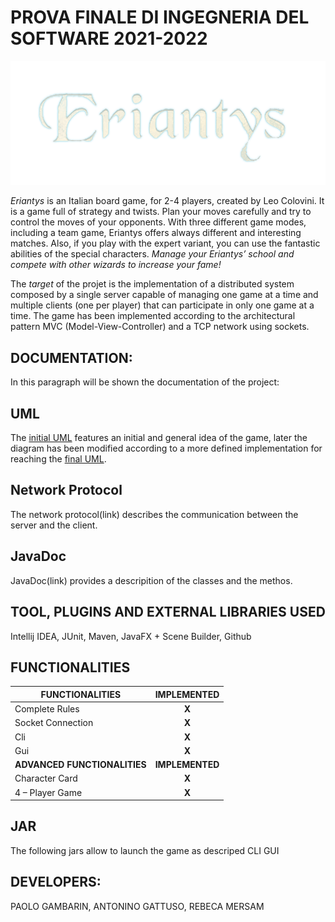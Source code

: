 # PROVA FINALE DI INGEGNERIA DEL SOFTWARE 2021-2022

![](src/main/resources/images/Logo.png)

*Eriantys* is an Italian board game, for 2-4 players, created by Leo Colovini.
It is a game full of strategy and twists. Plan your moves carefully and try to control the moves of your opponents. With three different game modes, including a team game, Eriantys offers always different and interesting matches. Also, if you play with the expert variant, you can use the fantastic abilities of the special characters. *Manage your Eriantys’ school and compete with other wizards to increase your fame!*

The *target* of the projet is the implementation of a distributed system composed by a single server capable of managing one game at a time and multiple clients (one per player) that can participate in only one game at a time. The game has been implemented according to the architectural pattern MVC (Model-View-Controller) and a TCP network using sockets.

## DOCUMENTATION:
In this paragraph will be shown the documentation of the project:
## UML
The [initial UML](deliveries/initial_uml.png) features an initial and  general idea of the game, later the diagram has been modified according to a more defined implementation for reaching the [final UML](link).

## Network Protocol
The network protocol(link) describes the communication between the server and the client.

## JavaDoc
JavaDoc(link) provides a descripition of the classes and the methos.

## TOOL, PLUGINS AND EXTERNAL LIBRARIES USED
Intellij IDEA, JUnit, Maven, JavaFX + Scene Builder, Github

## FUNCTIONALITIES
|FUNCTIONALITIES|IMPLEMENTED|
|-----|:---:|
|Complete Rules| **X** |
|Socket Connection| **X** |
|Cli| **X** |
|Gui| **X** |
|**ADVANCED FUNCTIONALITIES**|**IMPLEMENTED**|
|Character Card| **X**  |
|4 – Player Game| **X** |

## JAR
The following jars allow to launch the game as descriped 
CLI 
GUI 

## DEVELOPERS:
PAOLO GAMBARIN, ANTONINO GATTUSO, REBECA MERSAM





